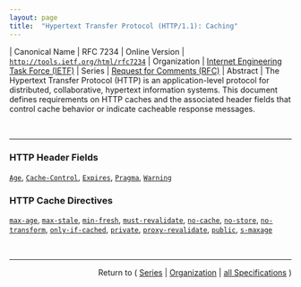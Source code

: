 ```yaml
---
layout: page
title:  "Hypertext Transfer Protocol (HTTP/1.1): Caching"
---
```


| Canonical Name | RFC 7234
| Online Version | [`http://tools.ietf.org/html/rfc7234`](http://tools.ietf.org/html/rfc7234)
| Organization | [Internet Engineering Task Force (IETF)](..)
| Series | [Request for Comments (RFC)](.)
| Abstract | The Hypertext Transfer Protocol (HTTP) is an application-level protocol for distributed, collaborative, hypertext information systems. This document defines requirements on HTTP caches and the associated header fields that control cache behavior or indicate cacheable response messages.

<br/>
<hr/>

### HTTP Header Fields

[`Age`](/concepts/http-header/Age "The Hypertext Transfer Protocol (HTTP) is an application-level protocol for distributed, collaborative, hypertext information systems. This document defines requirements on HTTP caches and the associated header fields that control cache behavior or indicate cacheable response messages."), [`Cache-Control`](/concepts/http-header/Cache-Control "The Hypertext Transfer Protocol (HTTP) is an application-level protocol for distributed, collaborative, hypertext information systems. This document defines requirements on HTTP caches and the associated header fields that control cache behavior or indicate cacheable response messages."), [`Expires`](/concepts/http-header/Expires "The Hypertext Transfer Protocol (HTTP) is an application-level protocol for distributed, collaborative, hypertext information systems. This document defines requirements on HTTP caches and the associated header fields that control cache behavior or indicate cacheable response messages."), [`Pragma`](/concepts/http-header/Pragma "The Hypertext Transfer Protocol (HTTP) is an application-level protocol for distributed, collaborative, hypertext information systems. This document defines requirements on HTTP caches and the associated header fields that control cache behavior or indicate cacheable response messages."), [`Warning`](/concepts/http-header/Warning "The Hypertext Transfer Protocol (HTTP) is an application-level protocol for distributed, collaborative, hypertext information systems. This document defines requirements on HTTP caches and the associated header fields that control cache behavior or indicate cacheable response messages.")

### HTTP Cache Directives

[`max-age`](/concepts/http-cache-directive/max-age "The Hypertext Transfer Protocol (HTTP) is an application-level protocol for distributed, collaborative, hypertext information systems. This document defines requirements on HTTP caches and the associated header fields that control cache behavior or indicate cacheable response messages."), [`max-stale`](/concepts/http-cache-directive/max-stale "The Hypertext Transfer Protocol (HTTP) is an application-level protocol for distributed, collaborative, hypertext information systems. This document defines requirements on HTTP caches and the associated header fields that control cache behavior or indicate cacheable response messages."), [`min-fresh`](/concepts/http-cache-directive/min-fresh "The Hypertext Transfer Protocol (HTTP) is an application-level protocol for distributed, collaborative, hypertext information systems. This document defines requirements on HTTP caches and the associated header fields that control cache behavior or indicate cacheable response messages."), [`must-revalidate`](/concepts/http-cache-directive/must-revalidate "The Hypertext Transfer Protocol (HTTP) is an application-level protocol for distributed, collaborative, hypertext information systems. This document defines requirements on HTTP caches and the associated header fields that control cache behavior or indicate cacheable response messages."), [`no-cache`](/concepts/http-cache-directive/no-cache "The Hypertext Transfer Protocol (HTTP) is an application-level protocol for distributed, collaborative, hypertext information systems. This document defines requirements on HTTP caches and the associated header fields that control cache behavior or indicate cacheable response messages."), [`no-store`](/concepts/http-cache-directive/no-store "The Hypertext Transfer Protocol (HTTP) is an application-level protocol for distributed, collaborative, hypertext information systems. This document defines requirements on HTTP caches and the associated header fields that control cache behavior or indicate cacheable response messages."), [`no-transform`](/concepts/http-cache-directive/no-transform "The Hypertext Transfer Protocol (HTTP) is an application-level protocol for distributed, collaborative, hypertext information systems. This document defines requirements on HTTP caches and the associated header fields that control cache behavior or indicate cacheable response messages."), [`only-if-cached`](/concepts/http-cache-directive/only-if-cached "The Hypertext Transfer Protocol (HTTP) is an application-level protocol for distributed, collaborative, hypertext information systems. This document defines requirements on HTTP caches and the associated header fields that control cache behavior or indicate cacheable response messages."), [`private`](/concepts/http-cache-directive/private "The Hypertext Transfer Protocol (HTTP) is an application-level protocol for distributed, collaborative, hypertext information systems. This document defines requirements on HTTP caches and the associated header fields that control cache behavior or indicate cacheable response messages."), [`proxy-revalidate`](/concepts/http-cache-directive/proxy-revalidate "The Hypertext Transfer Protocol (HTTP) is an application-level protocol for distributed, collaborative, hypertext information systems. This document defines requirements on HTTP caches and the associated header fields that control cache behavior or indicate cacheable response messages."), [`public`](/concepts/http-cache-directive/public "The Hypertext Transfer Protocol (HTTP) is an application-level protocol for distributed, collaborative, hypertext information systems. This document defines requirements on HTTP caches and the associated header fields that control cache behavior or indicate cacheable response messages."), [`s-maxage`](/concepts/http-cache-directive/s-maxage "The Hypertext Transfer Protocol (HTTP) is an application-level protocol for distributed, collaborative, hypertext information systems. This document defines requirements on HTTP caches and the associated header fields that control cache behavior or indicate cacheable response messages.")



<br/>
<hr/>

<p style="text-align: right">Return to ( <a href="./">Series</a> | <a href="../">Organization</a> | <a href="../../">all Specifications</a> )</p>